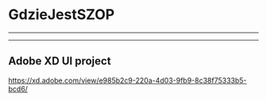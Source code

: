 # GdzieJestSZOP

&NewLine;
***
___
## Adobe XD UI project
https://xd.adobe.com/view/e985b2c9-220a-4d03-9fb9-8c38f75333b5-bcd6/
